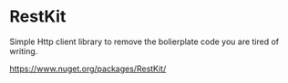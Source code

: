 # RestKit

Simple Http client library to remove the bolierplate code you are tired of writing.

https://www.nuget.org/packages/RestKit/
